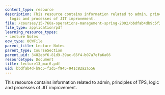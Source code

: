 ```yaml
---
content_type: resource
description: This resource contains information related to admin, principles of TPS,
  logic and processes of JIT improvement.
file: /courses/15-760a-operations-management-spring-2002/bbdfab4db9c5f2d5f945941c82a2a556_lecture13_mar6.pdf
file_type: application/pdf
learning_resource_types:
- Lecture Notes
ocw_type: OCWFile
parent_title: Lecture Notes
parent_type: CourseSection
parent_uid: 3402ebf6-81d9-39ac-65f4-b07a7efa6a66
resourcetype: Document
title: lecture13_mar6.pdf
uid: bbdfab4d-b9c5-f2d5-f945-941c82a2a556
---
```

This resource contains information related to admin, principles of TPS, logic and processes of JIT improvement.

